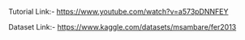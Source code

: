Tutorial Link:- https://www.youtube.com/watch?v=a573pDNNFEY 

Dataset Link:-  https://www.kaggle.com/datasets/msambare/fer2013
